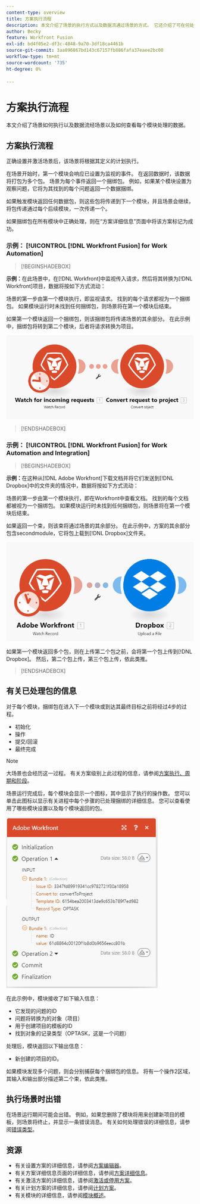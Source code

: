 ```yaml
---
content-type: overview
title: 方案执行流程
description: 本文介绍了场景的执行方式以及数据流通过场景的方式。 它还介绍了可在何处找到有关已处理数据的信息以及如何读取该信息。
author: Becky
feature: Workfront Fusion
exl-id: bd4f05e2-df3c-4848-9a70-3df18ca4461b
source-git-commit: 3aa896867bd143c67157fb886fafa37eaee2bc00
workflow-type: tm+mt
source-wordcount: '735'
ht-degree: 0%

---
```


# 方案执行流程

本文介绍了场景如何执行以及数据流经场景以及如何查看每个模块处理的数据。

## 方案执行流程

正确设置并激活场景后，该场景将根据其定义的计划执行。

在场景开始时，第一个模块会响应已设置为监视的事件。 在返回数据时，该数据将打包为多个包。 场景为每个事件返回一个捆绑包。 例如，如果某个模块设置为观察问题，它将为其找到的每个问题返回一个数据捆绑。

如果触发模块返回任何数据包，则这些包将传递到下一个模块，并且场景会继续，将包传递通过每个后续模块，一次传递一个。

如果捆绑包在所有模块中正确处理，则在“方案详细信息”页面中将该方案标记为成功。

### 示例： [!UICONTROL [!DNL Workfront Fusion] for Work Automation]

>[!BEGINSHADEBOX]

**示例：**&#x200B;在此场景中，在[!DNL Workfront]中监视传入请求，然后将其转换为[!DNL Workfront]项目，数据将按如下方式流动：

场景的第一步由第一个模块执行，即监视请求。 找到的每个请求都视为一个捆绑包。 如果模块运行时未找到任何捆绑包，则场景将在第一个模块后结束。

如果第一个模块返回一个捆绑包，则该捆绑包将传递场景的其余部分。 在此示例中，捆绑包将转到第二个模块，后者将请求转换为项目。

![Workfront场景的执行流程](assets/example-execution-flow-wf-only.png)

>[!ENDSHADEBOX]

### 示例： [!UICONTROL [!DNL Workfront Fusion] for Work Automation and Integration]

>[!BEGINSHADEBOX]

**示例：**&#x200B;在这种从[!DNL Adobe Workfront]下载文档并将它们发送到[!DNL Dropbox]中的文件夹的情况中，数据将按如下方式流动：

场景的第一步由第一个模块执行，即在Workfront中查看文档。 找到的每个文档都被视为一个捆绑包。 如果模块运行时未找到任何捆绑包，则场景将在第一个模块后结束。

如果返回一个束，则该束将通过场景的其余部分。 在此示例中，方案的其余部分包含secondmodule，它将包上载到[!DNL Dropbox]文件夹。

![集成方案的执行流程](assets/example-execution-flow-wf-dropbox.png)

如果第一个模块返回多个包，则在上传第二个包之前，会将第一个包上传到[!DNL Dropbox]。 然后，第二个包上传，第三个包上传，依此类推。

>[!ENDSHADEBOX]

## 有关已处理包的信息

对于每个模块，捆绑包在进入下一个模块或到达其最终目标之前将经过4步的过程。

* 初始化
* 操作
* 提交/回滚
* 最终完成

>[!NOTE]
>
>大场景也会经历这一过程。 有关方案级别上此过程的信息，请参阅[方案执行、周期和阶段](/help/workfront-fusion/references/scenarios/scenario-execution-cycles-phases.md)。

场景运行完成后，每个模块会显示一个图标，其中显示了执行的操作数。 您可以单击此图标以显示有关进程中每个步骤的已处理捆绑的详细信息。 您可以查看使用了哪些模块设置以及每个模块返回的包。

![已处理的包](assets/Info-processed-bundles.png)

在此示例中，模块接收了如下输入信息：

* 它发现的问题的ID
* 问题将转换为的对象（项目）
* 用于创建项目的模板的ID
* 找到对象的记录类型（OPTASK，这是一个问题）

处理后，模块返回以下输出信息：

* 新创建的项目的ID。

如果模块发现多个问题，则会分别捕获每个捆绑包的信息。 将有一个操作2区域，其输入和输出部分描述第二个束，依此类推。

## 执行场景时出错

在场景运行期间可能会出错。 例如，如果您删除了模块将用来创建新项目的模板，则场景将终止，并显示一条错误消息。 有关如何处理错误的详细信息，请参阅[错误类型](/help/workfront-fusion/references/errors/error-processing.md)。

## 资源

* 有关设置方案的详细信息，请参阅[方案编辑器](/help/workfront-fusion/get-started-with-fusion/navigate-fusion/scenario-editor.md)。
* 有关方案详细信息页面的详细信息，请参阅[方案详细信息](/help/workfront-fusion/get-started-with-fusion/navigate-fusion/scenario-details.md)。
* 有关激活方案的详细信息，请参阅[激活或停用方案](/help/workfront-fusion/manage-scenarios/activate-deactivate-scenarios.md)。
* 有关计划方案的详细信息，请参阅[计划方案](/help/workfront-fusion/create-scenarios/config-scenarios-settings/schedule-a-scenario.md)。
* 有关模块的详细信息，请参阅[模块概述](/help/workfront-fusion/get-started-with-fusion/understand-fusion/module-overview.md)。
